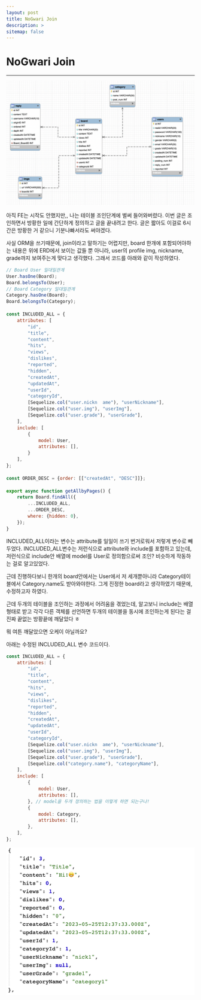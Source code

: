 ```yaml
---
layout: post
title: NoGwari Join
description: >
sitemap: false
---
```


# NoGwari Join

---------------------



![](../../assets/img/Project/nogwari/erd2.png)

아직 FE는 시작도 안했지만,, 나는 테이블 조인단계에 벌써 들어와버렸다. 이번 글은 조인하면서 방황한 일에 간단하게 정의하고 글을 끝내려고 한다. 글은 짧아도 이걸로 6시간은 방황한 거 같으니 기분나빠서라도 써야겠다. 

사실 ORM을 쓰기때문에, join이라고 말하기는 어렵지만, board 한개에 포함되어야하는 내용은 위에 ERD에서 보이는 값들 뿐 아니라, user의 profile img, nickname, grade까지 보여주는게 맞다고 생각했다. 그래서 코드를 아래와 같이 작성하였다.

```javascript
// Board User 일대일관계
User.hasOne(Board);
Board.belongsTo(User);
// Board Category 일대일관계
Category.hasOne(Board);
Board.belongsTo(Category);

const INCLUDED_ALL = {
    attributes: [
        "id",
        "title",
        "content",
        "hits",
        "views",
        "dislikes",
        "reported",
        "hidden",
        "createdAt",
        "updatedAt",
        "userId",
        "categoryId",
        [Sequelize.col("user.nickn  ame"), "userNickname"],
        [Sequelize.col("user.img"), "userImg"],
        [Sequelize.col("user.grade"), "userGrade"],
    ],
    include: [
        {
            model: User,
            attributes: [],
        }
    ],
};

const ORDER_DESC = {order: [["createdAt", "DESC"]]};

export async function getAllbyPages() {
    return Board.findAll({
        ...INCLUDED_ALL,
        ...ORDER_DESC,
        where: {hidden: 0},
    });
}
```

INCLUDED_ALL이라는 변수는 attribute를 일일이 쓰기 번거로워서 저렇게 변수로 빼두었다. INCLUDED_ALL변수는 저런식으로 attribute와 include를 포함하고 있는데, 저런식으로 include안 배열에 model를 User로 정의함으로써 조인? 비슷하게 작동하는 걸로 알고있었다.

근데 진행하다보니 한개의 board안에서는 User에서 저 세개뿐아니라 Category테이블에서 Category.name도 받아와야한다. 그게 진정한 board라고 생각하였기 때문에, 수정하고자 하였다.

근데 두개의 테이블을 조인하는 과정에서 어려움을 겪었는데, 알고보니 include는 배열형태로 받고 각각 다른 객체를 선언하면 두개의 테이블을 동시에 조인하는게 된다는 걸 진짜 끝없는 방황끝에 깨달았다 ㅎ

뭐 여튼 깨달았으면 오케이 아닐까요?

아래는 수정된 INCLUDED_ALL 변수 코드이다.

```javascript
const INCLUDED_ALL = {
    attributes: [
        "id",
        "title",
        "content",
        "hits",
        "views",
        "dislikes",
        "reported",
        "hidden",
        "createdAt",
        "updatedAt",
        "userId",
        "categoryId",
        [Sequelize.col("user.nickn  ame"), "userNickname"],
        [Sequelize.col("user.img"), "userImg"],
        [Sequelize.col("user.grade"), "userGrade"],
        [Sequelize.col("category.name"), "categoryName"],
    ],
    include: [
        {
            model: User,
            attributes: [],
        }, // model을 두개 정의하는 법을 이렇게 하면 되는구나!
        {
            model: Category,
            attributes: [],
        },
    ],
};
```

![](../../assets/img/Project/nogwari/board1.png)
